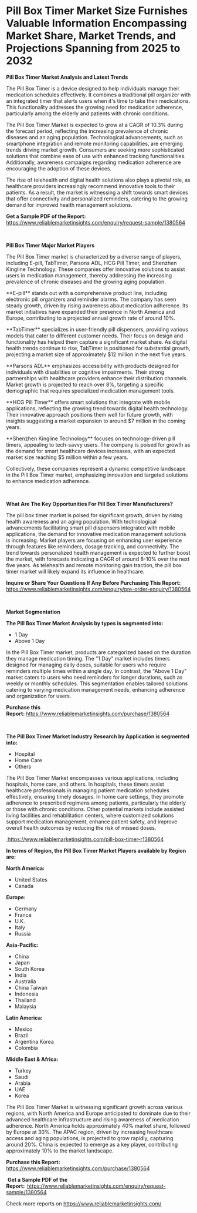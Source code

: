 <p><h1>Pill Box Timer Market Size Furnishes Valuable Information Encompassing Market Share, Market Trends, and Projections Spanning from 2025 to 2032</h1></p><p><strong>Pill Box Timer Market Analysis and Latest Trends</strong></p>
<p><p>The Pill Box Timer is a device designed to help individuals manage their medication schedules effectively. It combines a traditional pill organizer with an integrated timer that alerts users when it's time to take their medications. This functionality addresses the growing need for medication adherence, particularly among the elderly and patients with chronic conditions. </p><p>The Pill Box Timer Market is expected to grow at a CAGR of 10.3% during the forecast period, reflecting the increasing prevalence of chronic diseases and an aging population. Technological advancements, such as smartphone integration and remote monitoring capabilities, are emerging trends driving market growth. Consumers are seeking more sophisticated solutions that combine ease of use with enhanced tracking functionalities. Additionally, awareness campaigns regarding medication adherence are encouraging the adoption of these devices. </p><p>The rise of telehealth and digital health solutions also plays a pivotal role, as healthcare providers increasingly recommend innovative tools to their patients. As a result, the market is witnessing a shift towards smart devices that offer connectivity and personalized reminders, catering to the growing demand for improved health management solutions.</p></p>
<p><strong>Get a Sample PDF of the Report:&nbsp;</strong> <a href="https://www.reliablemarketinsights.com/enquiry/request-sample/1380564?utm_campaign=1166&utm_medium=2&utm_source=Github&utm_content=ia&utm_term=08022025&utm_id=pill-box-timer">https://www.reliablemarketinsights.com/enquiry/request-sample/1380564</a></p>
<p>&nbsp;</p>
<p><strong>Pill Box Timer Major Market Players</strong></p>
<p><p>The Pill Box Timer market is characterized by a diverse range of players, including E-pill, TabTimer, Parsons ADL, HCG Pill Timer, and Shenzhen Kingline Technology. These companies offer innovative solutions to assist users in medication management, thereby addressing the increasing prevalence of chronic diseases and the growing aging population.</p><p>**E-pill** stands out with a comprehensive product line, including electronic pill organizers and reminder alarms. The company has seen steady growth, driven by rising awareness about medication adherence. Its market initiatives have expanded their presence in North America and Europe, contributing to a projected annual growth rate of around 10%.</p><p>**TabTimer** specializes in user-friendly pill dispensers, providing various models that cater to different customer needs. Their focus on design and functionality has helped them capture a significant market share. As digital health trends continue to rise, TabTimer is positioned for substantial growth, projecting a market size of approximately $12 million in the next five years.</p><p>**Parsons ADL** emphasizes accessibility with products designed for individuals with disabilities or cognitive impairments. Their strong partnerships with healthcare providers enhance their distribution channels. Market growth is projected to reach over 8%, targeting a specific demographic that requires specialized medication management tools.</p><p>**HCG Pill Timer** offers smart solutions that integrate with mobile applications, reflecting the growing trend towards digital health technology. Their innovative approach positions them well for future growth, with insights suggesting a market expansion to around $7 million in the coming years.</p><p>**Shenzhen Kingline Technology** focuses on technology-driven pill timers, appealing to tech-savvy users. The company is poised for growth as the demand for smart healthcare devices increases, with an expected market size reaching $5 million within a few years.</p><p>Collectively, these companies represent a dynamic competitive landscape in the Pill Box Timer market, emphasizing innovation and targeted solutions to enhance medication adherence.</p></p>
<p>&nbsp;</p>
<p><strong>What Are The Key Opportunities For Pill Box Timer Manufacturers?</strong></p>
<p><p>The pill box timer market is poised for significant growth, driven by rising health awareness and an aging population. With technological advancements facilitating smart pill dispensers integrated with mobile applications, the demand for innovative medication management solutions is increasing. Market players are focusing on enhancing user experience through features like reminders, dosage tracking, and connectivity. The trend towards personalized health management is expected to further boost the market, with forecasts indicating a CAGR of around 8-10% over the next five years. As telehealth and remote monitoring gain traction, the pill box timer market will likely expand its influence in healthcare.</p></p>
<p><strong>Inquire or Share Your Questions If Any Before Purchasing This Report:</strong> <a href="https://www.reliablemarketinsights.com/enquiry/pre-order-enquiry/1380564?utm_campaign=1166&utm_medium=2&utm_source=Github&utm_content=ia&utm_term=08022025&utm_id=pill-box-timer">https://www.reliablemarketinsights.com/enquiry/pre-order-enquiry/1380564</a></p>
<p>&nbsp;</p>
<p><strong>Market Segmentation</strong></p>
<p><strong>The Pill Box Timer Market Analysis by types is segmented into:</strong></p>
<p><ul><li>1 Day</li><li>Above 1 Day</li></ul></p>
<p><p>In the Pill Box Timer market, products are categorized based on the duration they manage medication timing. The "1 Day" market includes timers designed for managing daily doses, suitable for users who require reminders multiple times within a single day. In contrast, the "Above 1 Day" market caters to users who need reminders for longer durations, such as weekly or monthly schedules. This segmentation enables tailored solutions catering to varying medication management needs, enhancing adherence and organization for users.</p></p>
<p><strong>Purchase this Report:&nbsp;</strong><a href="https://www.reliablemarketinsights.com/purchase/1380564?utm_campaign=1166&utm_medium=2&utm_source=Github&utm_content=ia&utm_term=08022025&utm_id=pill-box-timer">https://www.reliablemarketinsights.com/purchase/1380564</a></p>
<p>&nbsp;</p>
<p><strong>The Pill Box Timer Market Industry Research by Application is segmented into:</strong></p>
<p><ul><li>Hospital</li><li>Home Care</li><li>Others</li></ul></p>
<p><p>The Pill Box Timer Market encompasses various applications, including hospitals, home care, and others. In hospitals, these timers assist healthcare professionals in managing patient medication schedules effectively, ensuring timely dosages. In home care settings, they promote adherence to prescribed regimens among patients, particularly the elderly or those with chronic conditions. Other potential markets include assisted living facilities and rehabilitation centers, where customized solutions support medication management, enhance patient safety, and improve overall health outcomes by reducing the risk of missed doses.</p></p>
<p><a href="https://www.reliablemarketinsights.com/pill-box-timer-r1380564?utm_campaign=1166&utm_medium=2&utm_source=Github&utm_content=ia&utm_term=08022025&utm_id=pill-box-timer">&nbsp;https://www.reliablemarketinsights.com/pill-box-timer-r1380564</a></p>
<p><strong>In terms of Region, the Pill Box Timer Market Players available by Region are:</strong></p>
<p>
    <p> <strong> North America: </strong>
        <ul>
            <li>United States</li>
            <li>Canada</li>
        </ul>
        </p> 
    <p> <strong> Europe: </strong>
        <ul>
            <li>Germany</li>
            <li>France</li>
            <li>U.K.</li>
            <li>Italy</li>
            <li>Russia</li>
        </ul>
        </p> 
    <p> <strong> Asia-Pacific: </strong>
        <ul>
            <li>China</li>
            <li>Japan</li>
            <li>South Korea</li>
            <li>India</li>
            <li>Australia</li>
            <li>China Taiwan</li>
            <li>Indonesia</li>
            <li>Thailand</li>
            <li>Malaysia</li>
        </ul>
        </p> 
    <p> <strong> Latin America: </strong>
        <ul>
            <li>Mexico</li>
            <li>Brazil</li>
            <li>Argentina Korea</li>
            <li>Colombia</li>
        </ul>
        </p> 
    <p> <strong> Middle East & Africa: </strong>
        <ul>
            <li>Turkey</li>
            <li>Saudi</li>
            <li>Arabia</li>
            <li>UAE</li>
            <li>Korea</li>
        </ul>
    </p>
    </p>
<p><p>The Pill Box Timer Market is witnessing significant growth across various regions, with North America and Europe anticipated to dominate due to their advanced healthcare infrastructure and rising awareness of medication adherence. North America holds approximately 40% market share, followed by Europe at 30%. The APAC region, driven by increasing healthcare access and aging populations, is projected to grow rapidly, capturing around 20%. China is expected to emerge as a key player, contributing approximately 10% to the market landscape.</p></p>
<p><strong>Purchase this Report: </strong><a href="https://www.reliablemarketinsights.com/purchase/1380564?utm_campaign=1166&utm_medium=2&utm_source=Github&utm_content=ia&utm_term=08022025&utm_id=pill-box-timer">https://www.reliablemarketinsights.com/purchase/1380564</a></p>
<p>&nbsp;<strong>Get a Sample PDF of the Report:&nbsp;&nbsp;</strong><a href="https://www.reliablemarketinsights.com/enquiry/request-sample/1380564?utm_campaign=1166&utm_medium=2&utm_source=Github&utm_content=ia&utm_term=08022025&utm_id=pill-box-timer">https://www.reliablemarketinsights.com/enquiry/request-sample/1380564</a></p>
<p><strong></strong></p>
<p>Check more reports on <a href="https://www.reliablemarketinsights.com/?utm_campaign=1166&utm_medium=2&utm_source=Github&utm_content=ia&utm_term=08022025&utm_id=pill-box-timer">https://www.reliablemarketinsights.com/</a></p>